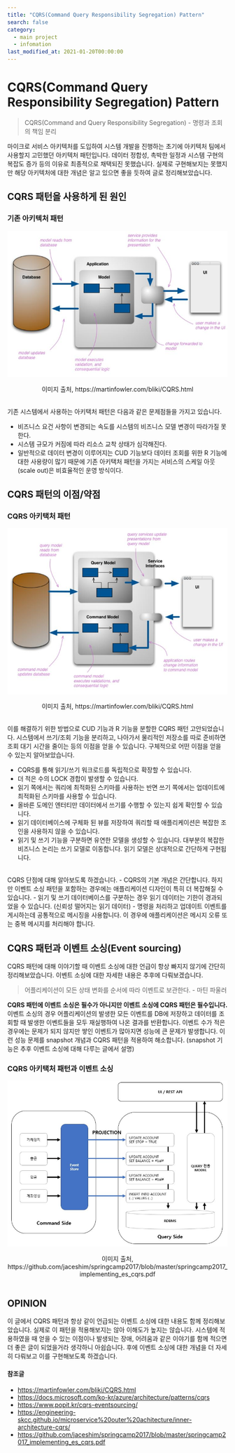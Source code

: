 ```yaml
---
title: "CQRS(Command Query Responsibility Segregation) Pattern"
search: false
category: 
  - main project
  - infomation
last_modified_at: 2021-01-20T00:00:00
---
```


# CQRS(Command Query Responsibility Segregation) Pattern<br>

> CQRS(Command and Query Responsibility Segregation) - 명령과 조회의 책임 분리

마이크로 서비스 아키텍처를 도입하여 시스템 개발을 진행하는 초기에 아키텍처 팀에서 사용할지 고민했던 아키텍처 패턴입니다. 
데이터 정합성, 촉박한 일정과 시스템 구현의 복잡도 증가 등의 이유로 최종적으로 채택되진 못했습니다. 
실제로 구현해보지는 못했지만 해당 아키텍처에 대한 개념은 알고 있으면 좋을 듯하여 글로 정리해보았습니다.

## CQRS 패턴을 사용하게 된 원인

### 기존 아키텍처 패턴
<p align="center"><img src="/images/cqrs-pattern-1.JPG"></p>
<center>이미지 출처, https://martinfowler.com/bliki/CQRS.html</center><br>

기존 시스템에서 사용하는 아키택처 패턴은 다음과 같은 문제점들을 가지고 있습니다.
- 비즈니스 요건 사항이 변경되는 속도를 시스템의 비즈니스 모델 변경이 따라가질 못한다.
- 시스템 규모가 커짐에 따라 리소스 교착 상태가 심각해진다.
- 일반적으로 데이터 변경이 이루어지는 CUD 기능보다 데이터 조회를 위한 R 기능에 대한 사용량이 많기 때문에 
  기존 아키택처 패턴을 가지는 서비스의 스케일 아웃(scale out)은 비효율적인 운영 방식이다. 

## CQRS 패턴의 이점/약점

### CQRS 아키택처 패턴
<p align="center"><img src="/images/cqrs-pattern-2.JPG"></p>
<center>이미지 출처, https://martinfowler.com/bliki/CQRS.html</center><br>

이를 해결하기 위한 방법으로 CUD 기능과 R 기능을 분할한 CQRS 패턴 고안되었습니다. 
시스템에서 쓰기/조회 기능을 분리하고, 나아가서 물리적인 저장소를 따로 준비하면 조회 대기 시간을 줄이는 등의 이점을 얻을 수 있습니다. 
구체적으로 어떤 이점을 얻을 수 있는지 알아보았습니다.
- CQRS를 통해 읽기/쓰기 워크로드를 독립적으로 확장할 수 있습니다.
- 더 적은 수의 LOCK 경합이 발생할 수 있습니다.
- 읽기 쪽에서는 쿼리에 최적화된 스키마를 사용하는 반면 쓰기 쪽에서는 업데이트에 최적화된 스키마를 사용할 수 있습니다.
- 올바른 도메인 엔터티만 데이터에서 쓰기를 수행할 수 있는지 쉽게 확인할 수 있습니다.
- 읽기 데이터베이스에 구체화 된 뷰를 저장하여 쿼리할 때 애플리케이션은 복잡한 조인을 사용하지 않을 수 있습니다.
- 읽기 및 쓰기 기능을 구분하면 유연한 모델을 생성할 수 있습니다. 
  대부분의 복잡한 비즈니스 논리는 쓰기 모델로 이동합니다. 읽기 모델은 상대적으로 간단하게 구현됩니다.

<br>
CQRS 단점에 대해 알아보도록 하겠습니다.
- CQRS의 기본 개념은 간단합니다. 하지만 이벤트 소싱 패턴을 포함하는 경우에는 애플리케이션 디자인이 특히 더 복잡해질 수 있습니다.
- 읽기 및 쓰기 데이터베이스를 구분하는 경우 읽기 데이터는 기한이 경과되었을 수 있습니다. (신뢰성 떨어지는 읽기 데이터)
- 명령을 처리하고 업데이트 이벤트를 게시하는데 공통적으로 메시징을 사용합니다. 이 경우에 애플리케이션은 메시지 오류 또는 중복 메시지를 처리해야 합니다.

## CQRS 패턴과 이벤트 소싱(Event sourcing)
CQRS 패턴에 대해 이야기할 때 이벤트 소싱에 대한 언급이 항상 빠지지 않기에 간단히 정리해보았습니다. 
이벤트 소싱에 대한 자세한 내용은 추후에 다뤄보겠습니다. 

> 어플리케이션이 모든 상태 변화를 순서에 따라 이벤트로 보관한다. - 마틴 파울러

**CQRS 패턴에 이벤트 소싱은 필수가 아니지만 이벤트 소싱에 CQRS 패턴은 필수입니다.** 
이벤트 소싱의 경우 어플리케이션의 발생한 모든 이벤트를 DB에 저장하고 데이터를 조회할 때 발생한 이벤트들을 모두 재실행하여 나온 결과를 반환합니다. 
이벤트 수가 적은 경우에는 문제가 되지 않지만 쌓인 이벤트가 많아지면 성능에 큰 문제가 발생합니다. 
이런 성능 문제를 snapshot 개념과 CQRS 패턴을 적용하여 해소합니다. (snapshot 기능은 추후 이벤트 소싱에 대해 다루는 글에서 설명)

### CQRS 아키택처 패턴과 이벤트 소싱
<p align="center"><img src="/images/cqrs-pattern-3.JPG"></p>
<center>이미지 출처, https://github.com/jaceshim/springcamp2017/blob/master/springcamp2017_implementing_es_cqrs.pdf</center><br>

## OPINION
이 글에서 CQRS 패턴과 항상 같이 언급되는 이벤트 소싱에 대한 내용도 함께 정리해보았습니다. 
실제로 이 패턴을 적용해보지는 않아 이해도가 높지는 않습니다. 
시스템에 적용하였을 때 얻을 수 있는 이점이나 발생되는 장애, 어려움과 같은 이야기를 함께 적으면 더 좋은 글이 되었을거라 생각하니 아쉽습니다. 
후에 이벤트 소싱에 대한 개념을 더 자세히 다뤄보고 이를 구현해보도록 하겠습니다.

#### 참조글
- <https://martinfowler.com/bliki/CQRS.html>
- <https://docs.microsoft.com/ko-kr/azure/architecture/patterns/cqrs>
- <https://www.popit.kr/cqrs-eventsourcing/>
- <https://engineering-skcc.github.io/microservice%20outer%20achitecture/inner-architecture-cqrs/>
- <https://github.com/jaceshim/springcamp2017/blob/master/springcamp2017_implementing_es_cqrs.pdf>